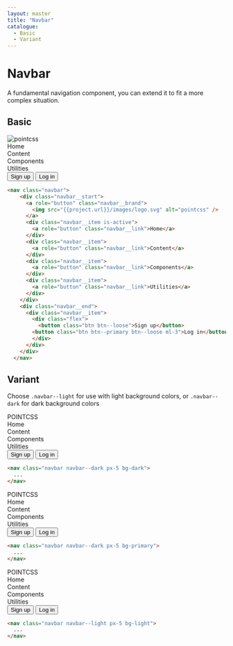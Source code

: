 ```yaml
---
layout: master
title: "Navbar"
catalogue:
  - Basic
  - Variant
---
```


# Navbar

A fundamental navigation component, you can extend it to fit a more complex situation.

## Basic

<section class="snippet">
  <div class="snippet__preview">
    <nav class="navbar">
      <div class="navbar__start">
        <a role="button" class="navbar__brand">
          <img src="{{project.url}}/images/logo.svg" alt="pointcss" />
        </a>
        <div class="navbar__item is-active">
          <a role="button" class="navbar__link">Home</a>
        </div>
        <div class="navbar__item">
          <a role="button" class="navbar__link">Content</a>
        </div>
        <div class="navbar__item">
          <a role="button" class="navbar__link">Components</a>
        </div>
        <div class="navbar__item">
          <a role="button" class="navbar__link">Utilities</a>
        </div>
      </div>
      <div class="navbar__end">
        <div class="navbar__item">
          <div class="flex">
            <button class="btn">Sign up</button>
          <button class="btn btn--primary ml-3">Log in</button>
          </div>
        </div>
      </div>
    </nav>
  </div>
  <div class="snippet__source">

```html
<nav class="navbar">
    <div class="navbar__start">
      <a role="button" class="navbar__brand">
        <img src="{{project.url}}/images/logo.svg" alt="pointcss" />
      </a>
      <div class="navbar__item is-active">
        <a role="button" class="navbar__link">Home</a>
      </div>
      <div class="navbar__item">
        <a role="button" class="navbar__link">Content</a>
      </div>
      <div class="navbar__item">
        <a role="button" class="navbar__link">Components</a>
      </div>
      <div class="navbar__item">
        <a role="button" class="navbar__link">Utilities</a>
      </div>
    </div>
    <div class="navbar__end">
      <div class="navbar__item">
        <div class="flex">
          <button class="btn btn--loose">Sign up</button>
        <button class="btn btn--primary btn--loose ml-3">Log in</button>
        </div>
      </div>
    </div>
  </nav>
```

  </div>
</section>

## Variant

Choose `.navbar--light` for use with light background colors, or `.navbar--dark` for dark background colors

<section class="snippet">
  <div class="snippet__preview">
    <nav class="navbar navbar--dark px-5 bg-dark">
      <div class="navbar__start">
        <a role="button" class="navbar__brand">POINTCSS</a>
        <div class="navbar__item is-active">
          <a role="button" class="navbar__link">Home</a>
        </div>
        <div class="navbar__item">
          <a role="button" class="navbar__link">Content</a>
        </div>
        <div class="navbar__item">
          <a role="button" class="navbar__link">Components</a>
        </div>
        <div class="navbar__item">
          <a role="button" class="navbar__link">Utilities</a>
        </div>
      </div>
      <div class="navbar__end">
        <div class="navbar__item">
          <div class="flex">
            <button class="btn btn--white btn--outline">Sign up</button>
            <button class="btn btn--white btn--outline ml-3">Log in</button>
          </div>
        </div>
      </div>
    </nav>
  </div>
  <div class="snippet__source">

```html
<nav class="navbar navbar--dark px-5 bg-dark">
  ...
</nav>
```

  </div>
</section>

<section class="snippet">
  <div class="snippet__preview">
    <nav class="navbar navbar--dark px-5 bg-primary">
      <div class="navbar__start">
        <a role="button" class="navbar__brand">POINTCSS</a>
        <div class="navbar__item is-active">
          <a role="button" class="navbar__link">Home</a>
        </div>
        <div class="navbar__item">
          <a role="button" class="navbar__link">Content</a>
        </div>
        <div class="navbar__item">
          <a role="button" class="navbar__link">Components</a>
        </div>
        <div class="navbar__item">
          <a role="button" class="navbar__link">Utilities</a>
        </div>
      </div>
      <div class="navbar__end">
        <div class="navbar__item">
          <div class="flex">
            <button class="btn btn--white btn--outline">Sign up</button>
            <button class="btn btn--white btn--outline ml-3">Log in</button>
          </div>
        </div>
      </div>
    </nav>
  </div>
  <div class="snippet__source">

```html
<nav class="navbar navbar--dark px-5 bg-primary">
  ...
</nav>
```

  </div>
</section>

<section class="snippet">
  <div class="snippet__preview">
    <nav class="navbar navbar--light px-5 bg-light">
      <div class="navbar__start">
        <a role="button" class="navbar__brand">POINTCSS</a>
        <div class="navbar__item is-active">
          <a role="button" class="navbar__link">Home</a>
        </div>
        <div class="navbar__item">
          <a role="button" class="navbar__link">Content</a>
        </div>
        <div class="navbar__item">
          <a role="button" class="navbar__link">Components</a>
        </div>
        <div class="navbar__item">
          <a role="button" class="navbar__link">Utilities</a>
        </div>
      </div>
      <div class="navbar__end">
        <div class="navbar__item">
          <div class="flex">
            <button class="btn">Sign up</button>
          <button class="btn btn--primary ml-3">Log in</button>
          </div>
        </div>
      </div>
    </nav>
  </div>
  <div class="snippet__source">

```html
<nav class="navbar navbar--light px-5 bg-light">
  ...
</nav>
```

  </div>
</section>
